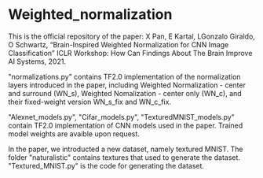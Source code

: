 # Weighted_normalization

This is the official repository of the paper: X Pan, E Kartal, LGonzalo Giraldo, O Schwartz, “Brain-Inspired Weighted Normalization for CNN Image Classification” ICLR Workshop: How Can Findings About The Brain Improve AI Systems, 2021.


"normalizations.py" contains TF2.0 implementation of the normalization layers introduced in the paper, including Weighted Normalization - center and surround (WN_s), Weighted Nomalization - center only (WN_c), and their fixed-weight version WN_s_fix and WN_c_fix.


"Alexnet_models.py", "Cifar_models.py", "TexturedMNIST_models.py" contain TF2.0 implementation of CNN models used in the paper. Trained model weights are avaible upon request.


In the paper, we introducted a new dataset, namely textured MNIST. The folder "naturalistic" contains textures that used to generate the dataset. "Textured_MNIST.py" is the code for generating the dataset.
